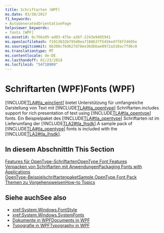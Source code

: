 ```yaml
---
title: Schriftarten (WPF)
ms.date: 03/30/2017
f1_keywords:
- AutoGeneratedOrientationPage
helpviewer_keywords:
- fonts [WPF]
ms.assetid: 6c766a95-ad03-475e-a36f-2243e9495941
ms.openlocfilehash: f1913832bf95d0ea7188637f5456e4ff8f24695e
ms.sourcegitcommit: 6b308cf6d627d78ee36dbbae8972a310ac7fd6c8
ms.translationtype: MT
ms.contentlocale: de-DE
ms.lasthandoff: 01/23/2019
ms.locfileid: "54718909"
---
```

# <a name="fonts-wpf"></a><span data-ttu-id="ddd90-102">Schriftarten (WPF)</span><span class="sxs-lookup"><span data-stu-id="ddd90-102">Fonts (WPF)</span></span>
[!INCLUDE[TLA#tla_winclient](../../../../includes/tlasharptla-winclient-md.md)] <span data-ttu-id="ddd90-103">bietet Unterstützung für umfangreiche Darstellung von Text mit [!INCLUDE[TLA#tla_opentype](../../../../includes/tlasharptla-opentype-md.md)] Schriftarten.</span><span class="sxs-lookup"><span data-stu-id="ddd90-103">includes support for rich presentation of text using [!INCLUDE[TLA#tla_opentype](../../../../includes/tlasharptla-opentype-md.md)] fonts.</span></span> <span data-ttu-id="ddd90-104">Ein Beispielpaket des [!INCLUDE[TLA#tla_opentype](../../../../includes/tlasharptla-opentype-md.md)] Schriftarten ist im Lieferumfang der [!INCLUDE[TLA2#tla_lhsdk](../../../../includes/tla2sharptla-lhsdk-md.md)].</span><span class="sxs-lookup"><span data-stu-id="ddd90-104">A sample pack of [!INCLUDE[TLA#tla_opentype](../../../../includes/tlasharptla-opentype-md.md)] fonts is included with the [!INCLUDE[TLA2#tla_lhsdk](../../../../includes/tla2sharptla-lhsdk-md.md)].</span></span>  
  
## <a name="in-this-section"></a><span data-ttu-id="ddd90-105">In diesem Abschnitt</span><span class="sxs-lookup"><span data-stu-id="ddd90-105">In This Section</span></span>  
 [<span data-ttu-id="ddd90-106">Features für OpenType-Schriftarten</span><span class="sxs-lookup"><span data-stu-id="ddd90-106">OpenType Font Features</span></span>](../../../../docs/framework/wpf/advanced/opentype-font-features.md)  
 [<span data-ttu-id="ddd90-107">Verpacken von Schriftarten mit Anwendungen</span><span class="sxs-lookup"><span data-stu-id="ddd90-107">Packaging Fonts with Applications</span></span>](../../../../docs/framework/wpf/advanced/packaging-fonts-with-applications.md)  
 [<span data-ttu-id="ddd90-108">OpenType-Beispielschriftartenpaket</span><span class="sxs-lookup"><span data-stu-id="ddd90-108">Sample OpenType Font Pack</span></span>](../../../../docs/framework/wpf/advanced/sample-opentype-font-pack.md)  
 [<span data-ttu-id="ddd90-109">Themen zu Vorgehensweisen</span><span class="sxs-lookup"><span data-stu-id="ddd90-109">How-to Topics</span></span>](../../../../docs/framework/wpf/advanced/fonts-how-to-topics.md)  
  
## <a name="see-also"></a><span data-ttu-id="ddd90-110">Siehe auch</span><span class="sxs-lookup"><span data-stu-id="ddd90-110">See also</span></span>
- <xref:System.Windows.FontStyle>
- <xref:System.Windows.SystemFonts>
- [<span data-ttu-id="ddd90-111">Dokumente in WPF</span><span class="sxs-lookup"><span data-stu-id="ddd90-111">Documents in WPF</span></span>](../../../../docs/framework/wpf/advanced/documents-in-wpf.md)
- [<span data-ttu-id="ddd90-112">Typografie in WPF</span><span class="sxs-lookup"><span data-stu-id="ddd90-112">Typography in WPF</span></span>](../../../../docs/framework/wpf/advanced/typography-in-wpf.md)
